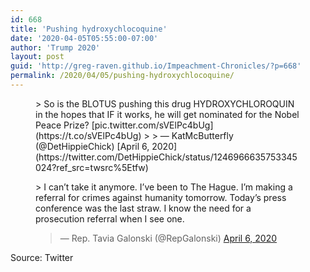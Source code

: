 ```yaml
---
id: 668
title: 'Pushing hydroxychlocoquine'
date: '2020-04-05T05:55:00-07:00'
author: 'Trump 2020'
layout: post
guid: 'http://greg-raven.github.io/Impeachment-Chronicles/?p=668'
permalink: /2020/04/05/pushing-hydroxychlocoquine/
---
```


<figure class="wp-block-embed is-type-rich is-provider-twitter wp-block-embed-twitter"><div class="wp-block-embed__wrapper">> So is the BLOTUS pushing this drug HYDROXYCHLOROQUIN in the hopes that IF it works, he will get nominated for the Nobel Peace Prize? [pic.twitter.com/sVElPc4bUg](https://t.co/sVElPc4bUg)
> 
> — KatMcButterfly (@DetHippieChick) [April 6, 2020](https://twitter.com/DetHippieChick/status/1246966635753345024?ref_src=twsrc%5Etfw)

<script async="" charset="utf-8" src="https://platform.twitter.com/widgets.js"></script></div></figure><figure class="wp-block-embed is-type-rich is-provider-twitter wp-block-embed-twitter"><div class="wp-block-embed__wrapper">> I can’t take it anymore. I’ve been to The Hague. I’m making a referral for crimes against humanity tomorrow. Today’s press conference was the last straw. I know the need for a prosecution referral when I see one. <https://t.co/XQin24gqY4>
> 
> — Rep. Tavia Galonski (@RepGalonski) [April 6, 2020](https://twitter.com/RepGalonski/status/1246981735876870144?ref_src=twsrc%5Etfw)

<script async="" charset="utf-8" src="https://platform.twitter.com/widgets.js"></script></div></figure>Source: Twitter